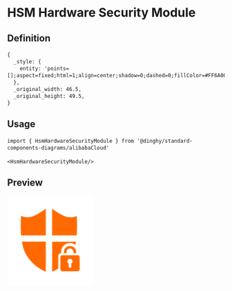 # HSM Hardware Security Module

## Definition

```
{
  _style: { 
    entity: 'points=[];aspect=fixed;html=1;align=center;shadow=0;dashed=0;fillColor=#FF6A00;strokeColor=none;shape=mxgraph.alibaba_cloud.hsm_hardware_security_module;',
  },
  _original_width: 46.5,
  _original_height: 49.5,
}
```

## Usage

```
import { HsmHardwareSecurityModule } from '@dinghy/standard-components-diagrams/alibabaCloud'

<HsmHardwareSecurityModule/>
```

## Preview

<img src="./hsm-hardware-security-module.png" width="200"/>
